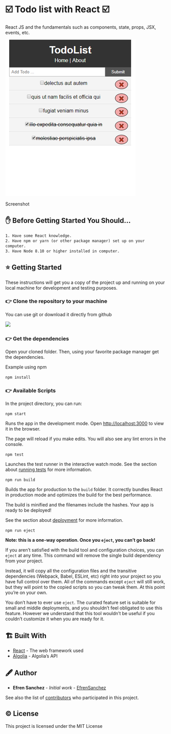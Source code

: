 # ☑️ Todo list with React ☑️

 React JS and the fundamentals such as components, state, props, JSX, events, etc. 

![](./docs/caputre.png)

Screenshot

## ✋ Before Getting Started You Should…

    1. Have some React knowledge.
    2. Have npm or yarn (or other package manager) set up on your computer.
    3. Have Node 8.10 or higher installed in computer.

## ⭐ Getting Started

These instructions will get you a copy of the project up and running on your local machine for development and testing purposes. 

### 👉 Clone the repository to your machine

You can use git or download it directly from github

![](https://imgur.com/bpHE9K6.png)

### 👉 Get the dependencies

Open your cloned folder. Then, using your favorite package manager get the dependencies.

Example using npm

`npm install`

### 👉 Available Scripts

In the project directory, you can run:

 `npm start`

Runs the app in the development mode. Open [http://localhost:3000](http://localhost:3000/) to view it in the browser.

The page will reload if you make edits. You will also see any lint errors in the console.

 `npm test`

Launches the test runner in the interactive watch mode. See the section about [running tests](https://facebook.github.io/create-react-app/docs/running-tests) for more information.

 `npm run build`

Builds the app for production to the `build` folder. It correctly bundles React in production mode and optimizes the build for the best performance.

The build is minified and the filenames include the hashes. Your app is ready to be deployed!

See the section about [deployment](https://facebook.github.io/create-react-app/docs/deployment) for more information.

 `npm run eject`

**Note: this is a one-way operation. Once you `eject`, you can’t go back!**

If you aren’t satisfied with the build tool and configuration choices, you can `eject` at any time. This command will remove the single build dependency from your project.

Instead, it will copy all the configuration files and the transitive dependencies (Webpack, Babel, ESLint, etc) right into your project so you have full control over them. All of the commands except `eject` will still work, but they will point to the copied scripts so you can tweak them. At this point you’re on your own.

You don’t have to ever use `eject`. The curated feature set is suitable for small and middle deployments, and you shouldn’t feel obligated to use this feature. However we understand that this tool wouldn’t be useful if you couldn’t customize it when you are ready for it.

## 🏗️ Built With

- [React](https://reactjs.org/docs/getting-started.html) - The web framework used
- [Algolia](https://www.algolia.com/doc/api-client/getting-started/install/javascript/) - Algolia’s API


## 🖋️ Author

- **Efren Sanchez** - *Initial work* - [EfrenSanchez](https://github.com/EfrenSanchez)

See also the list of [contributors](https://github.com/your/project/contributors) who participated in this project.

## ©️ License

This project is licensed under the MIT License 